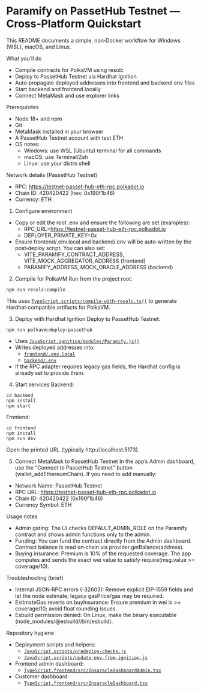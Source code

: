# Paramify on PassetHub Testnet — Cross‑Platform Quickstart

This README documents a simple, non‑Docker workflow for Windows (WSL), macOS, and Linux.

What you’ll do
- Compile contracts for PolkaVM using resolc
- Deploy to PassetHub Testnet via Hardhat Ignition
- Auto‑propagate deployed addresses into frontend and backend env files
- Start backend and frontend locally
- Connect MetaMask and use explorer links

Prerequisites
- Node 18+ and npm
- Git
- MetaMask installed in your browser
- A PassetHub Testnet account with test ETH
- OS notes:
  - Windows: use WSL (Ubuntu) terminal for all commands
  - macOS: use Terminal/Zsh
  - Linux: use your distro shell

Network details (PassetHub Testnet)
- RPC: https://testnet-passet-hub-eth-rpc.polkadot.io
- Chain ID: 420420422 (hex: 0x190f1b46)
- Currency: ETH

1) Configure environment
- Copy or edit the root .env and ensure the following are set (examples):
  - RPC_URL=https://testnet-passet-hub-eth-rpc.polkadot.io
  - DEPLOYER_PRIVATE_KEY=0x<your-testnet-private-key>
- Ensure frontend/.env.local and backend/.env will be auto‑written by the post‑deploy script. You can also set:
  - VITE_PARAMIFY_CONTRACT_ADDRESS, VITE_MOCK_AGGREGATOR_ADDRESS (frontend)
  - PARAMIFY_ADDRESS, MOCK_ORACLE_ADDRESS (backend)

2) Compile for PolkaVM
Run from the project root:
```
npm run resolc:compile
```
This uses [`TypeScript.scripts/compile-with-resolc.ts()`](scripts/compile-with-resolc.ts:1) to generate Hardhat‑compatible artifacts for PolkaVM.

3) Deploy with Hardhat Ignition
Deploy to PassetHub Testnet:
```
npm run polkavm:deploy:passethub
```
- Uses [`JavaScript.ignition/modules/Paramify.js()`](ignition/modules/Paramify.js:1)
- Writes deployed addresses into:
  - [`frontend/.env.local`](frontend/.env.local)
  - [`backend/.env`](backend/.env)
- If the RPC adapter requires legacy gas fields, the Hardhat config is already set to provide them.

4) Start services
Backend:
```
cd backend
npm install
npm start
```
Frontend:
```
cd frontend
npm install
npm run dev
```
Open the printed URL (typically http://localhost:5173).

5) Connect MetaMask to PassetHub Testnet
In the app’s Admin dashboard, use the “Connect to PassetHub Testnet” button (wallet_addEthereumChain). If you need to add manually:
- Network Name: PassetHub Testnet
- RPC URL: https://testnet-passet-hub-eth-rpc.polkadot.io
- Chain ID: 420420422 (0x190f1b46)
- Currency Symbol: ETH


Usage notes
- Admin gating: The UI checks DEFAULT_ADMIN_ROLE on the Paramify contract and shows admin functions only to the admin.
- Funding: You can fund the contract directly from the Admin dashboard. Contract balance is read on‑chain via provider.getBalance(address).
- Buying insurance: Premium is 10% of the requested coverage. The app computes and sends the exact wei value to satisfy require(msg.value >= coverage/10).


Troubleshooting (brief)
- Internal JSON‑RPC errors (-32603): Remove explicit EIP‑1559 fields and let the node estimate; legacy gasPrice/gas may be required.
- EstimateGas reverts on buyInsurance: Ensure premium in wei is >= coverage/10; avoid float rounding issues.
- Esbuild permission denied: On Linux, make the binary executable (node_modules/@esbuild/<platform>/bin/esbuild).

Repository hygiene
- Deployment scripts and helpers:
  - [`JavaScript.scripts/predeploy-checks.js`](scripts/predeploy-checks.js:1)
  - [`JavaScript.scripts/update-env-from-ignition.js`](scripts/update-env-from-ignition.js:1)
- Frontend admin dashboard:
  - [`TypeScript.frontend/src/InsuracleDashboardAdmin.tsx`](frontend/src/InsuracleDashboardAdmin.tsx:1)
- Customer dashboard:
  - [`TypeScript.frontend/src/InsuracleDashboard.tsx`](frontend/src/InsuracleDashboard.tsx:1)


